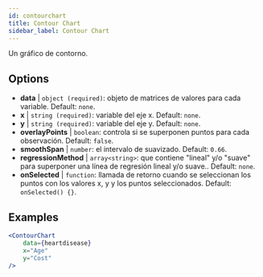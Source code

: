 ```yaml
---
id: contourchart
title: Contour Chart
sidebar_label: Contour Chart
---
```


Un gráfico de contorno.

## Options

* __data__ | `object (required)`: objeto de matrices de valores para cada variable. Default: `none`.
* __x__ | `string (required)`: variable del eje x. Default: `none`.
* __y__ | `string (required)`: variable del eje y. Default: `none`.
* __overlayPoints__ | `boolean`: controla si se superponen puntos para cada observación. Default: `false`.
* __smoothSpan__ | `number`: el intervalo de suavizado. Default: `0.66`.
* __regressionMethod__ | `array<string>`: que contiene "lineal" y/o "suave" para superponer una línea de regresión lineal y/o suave.. Default: `none`.
* __onSelected__ | `function`: llamada de retorno cuando se seleccionan los puntos con los valores x, y y los puntos seleccionados. Default: `onSelected() {}`.


## Examples

```jsx live
<ContourChart 
    data={heartdisease} 
    x="Age"
    y="Cost"
/>
```

